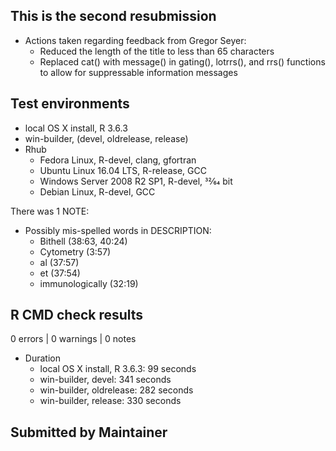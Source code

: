 ## This is the second resubmission

* Actions taken regarding feedback from Gregor Seyer:
  * Reduced the length of the title to less than 65 characters
  * Replaced cat() with message() in gating(), lotrrs(), and rrs() functions to allow for suppressable information messages

## Test environments
* local OS X install, R 3.6.3
* win-builder, (devel, oldrelease, release)
* Rhub
  * Fedora Linux, R-devel, clang, gfortran
  * Ubuntu Linux 16.04 LTS, R-release, GCC
  * Windows Server 2008 R2 SP1, R-devel, 32⁄64 bit
  * Debian Linux, R-devel, GCC
  
There was 1 NOTE:

* Possibly mis-spelled words in DESCRIPTION:
  * Bithell (38:63, 40:24)
  * Cytometry (3:57)
  * al (37:57)
  * et (37:54)
  * immunologically (32:19)

## R CMD check results
0 errors | 0 warnings | 0 notes

* Duration
  * local OS X install, R 3.6.3: 99 seconds
  * win-builder, devel: 341 seconds
  * win-builder, oldrelease: 282 seconds
  * win-builder, release: 330 seconds

## Submitted by Maintainer
